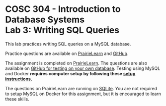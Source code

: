 # COSC 304 - Introduction to Database Systems<br>Lab 3: Writing SQL Queries

This lab practices writing SQL queries on a MySQL database.

Practice questions are available on [PrairieLearn]() and [GitHub](practice).

The assignment is completed on [PrairieLearn](). The questions are also available on [GitHub for testing on your own database](assign). Testing using MySQL and Docker **requires computer setup by following these [setup instructions](../setup).**

The questions on PrairieLearn are running on [SQLite](https://www.sqlite.org/index.html). You are not required to setup MySQL on Docker for this assignment, but it is encouraged to learn these skills.

